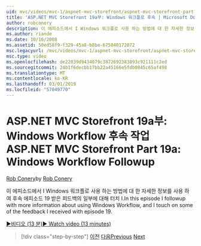 ```yaml
---
uid: mvc/videos/mvc-1/aspnet-mvc-storefront/aspnet-mvc-storefront-part-19a-windows-workflow-followup
title: 'ASP.NET MVC Storefront 19a부: Windows 워크플로 후속 | Microsoft Docs'
author: robconery
description: 이 에피소드에서 I Windows 워크플로 사용 하는 방법에 대 한 자세한 정보를 사용 하 여 후속 에피소드 19 받은 피드백의 일부에 대해 터치 I.
ms.author: riande
ms.date: 10/16/2008
ms.assetid: 50ed58f9-f329-45a8-b8be-675040172072
msc.legacyurl: /mvc/videos/mvc-1/aspnet-mvc-storefront/aspnet-mvc-storefront-part-19a-windows-workflow-followup
msc.type: video
ms.openlocfilehash: de22839d9434079c3872692383893c921111c2ed
ms.sourcegitcommit: 24b1f6decbb17bb22a45166e5fdb0845c65af498
ms.translationtype: MT
ms.contentlocale: ko-KR
ms.lasthandoff: 03/01/2019
ms.locfileid: "57049770"
---
```

<a name="aspnet-mvc-storefront-part-19a-windows-workflow-followup"></a><span data-ttu-id="bf078-103">ASP.NET MVC Storefront 19a부: Windows Workflow 후속 작업</span><span class="sxs-lookup"><span data-stu-id="bf078-103">ASP.NET MVC Storefront Part 19a: Windows Workflow Followup</span></span>
====================
<span data-ttu-id="bf078-104">[Rob Conery](https://github.com/robconery)</span><span class="sxs-lookup"><span data-stu-id="bf078-104">by [Rob Conery](https://github.com/robconery)</span></span>

<span data-ttu-id="bf078-105">이 에피소드에서 I Windows 워크플로 사용 하는 방법에 대 한 자세한 정보를 사용 하 여 후속 에피소드 19 받은 피드백의 일부에 대해 터치 I.</span><span class="sxs-lookup"><span data-stu-id="bf078-105">In this episode I followup with more information about using Windows Workflow, and I touch on some of the feedback I received with episode 19.</span></span>

[<span data-ttu-id="bf078-106">&#9654;비디오 (13 분)</span><span class="sxs-lookup"><span data-stu-id="bf078-106">&#9654; Watch video (13 minutes)</span></span>](https://channel9.msdn.com/Blogs/ASP-NET-Site-Videos/aspnet-mvc-storefront-part-19a-windows-workflow-followup)

> [!div class="step-by-step"]
> <span data-ttu-id="bf078-107">[이전](aspnet-mvc-storefront-part-19-processing-orders-with-windows-workflow.md)
> [다음](aspnet-mvc-storefront-part-20-logging.md)</span><span class="sxs-lookup"><span data-stu-id="bf078-107">[Previous](aspnet-mvc-storefront-part-19-processing-orders-with-windows-workflow.md)
[Next](aspnet-mvc-storefront-part-20-logging.md)</span></span>
